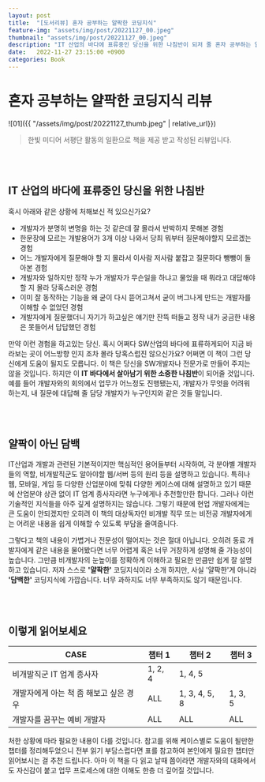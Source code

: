 ```yaml
---
layout: post
title:  "[도서리뷰] 혼자 공부하는 얄팍한 코딩지식"
feature-img: "assets/img/post/20221127_00.jpeg"
thumbnail: "assets/img/post/20221127_00.jpeg"
description: "IT 산업의 바다에 표류중인 당신을 위한 나침반이 되저 줄 혼자 공부하는 얄팍한 코딩지식을 읽고 리뷰합니다."
date:   2022-11-27 23:15:00 +0900
categories: Book
---
```

# 혼자 공부하는 얄팍한 코딩지식 리뷰

![01]({{ "/assets/img/post/20221127_thumb.jpeg" | relative_url}})

> 한빛 미디어 서평단 활동의 일환으로 책을 제공 받고 작성된 리뷰입니다.

<br/><br/>

## IT 산업의 바다에 표류중인 당신을 위한 나침반

혹시 아래와 같은 상황에 처해보신 적 있으신가요?

- 개발자가 분명히 변명을 하는 것 같은데 잘 몰라서 반박하지 못해본 경험
- 한문장에 모르는 개발용어가 3개 이상 나와서 당최 뭐부터 질문해야할지 모르겠는 경험
- 어느 개발자에게 질문해야 할 지 몰라서 이사람 저사람 붙잡고 질문하다 뺑뺑이 돌아본 경험
- 개발자와 일하지만 정작 누가 개발자가 무슨일을 하냐고 물었을 때 뭐라고 대답해야할 지 몰라 당혹스러운 경험
- 이미 잘 동작하는 기능을 왜 굳이 다시 뜯어고쳐서 굳이 버그나게 만드는 개발자를 이해할 수 없었던 경험
- 개발자에게 질문했더니 자기가 하고싶은 얘기만 잔뜩 떠들고 정작 내가 궁금한 내용은 못들어서 답답했던 경험

만약 이런 경험을 하고있는 당신. 혹시 어쩌다 SW산업의 바다에 표류하게되어 지금 바라보는 곳이 어느방향 인지 조차 몰라 당혹스럽진 않으신가요? 어쩌면 이 책이 그런 당신에게 도움이 될지도 모릅니다. 이 책은 당신을 SW개발자나 전문가로 만들어 주지는 않을 것입니다. 하지만 이 **IT 바다에서 살아남기 위한 소중한 나침반**이 되어줄 것입니다. 예를 들어 개발자와의 회의에서 업무가 어느정도 진행됐는지, 개발자가 무엇을 어려워 하는지, 내 질문에 대답해 줄 담당 개발자가 누구인지와 같은 것들 말입니다.

<br/><br/>

## 얄팍이 아닌 담백 

IT산업과 개발과 관련된 기본적이지만 핵심적인 용어들부터 시작하여, 각 분야별 개발자들의 역할, 비개발직군도 알아야할 웹/서버 등의 원리 등을 설명하고 있습니다. 특히나 웹, 모바일, 게임 등 다양한 산업분야에 맞춰 다양한 케이스에 대해 설명하고 있기 때문에 산업분야 상관 없이 IT 업계 종사자라면 누구에게나 추천할만한 합니다. 그러나 이런 기술적인 지식들을 아주 깊게 설명하지는 않습니다. 그렇기 때문에 현업 개발자에게는 큰 도움이 안되겠지만 오히려 이 책의 대상독자인 비개발 직무 또는 비전공 개발자에게는 어려운 내용을 쉽게 이해할 수 있도록 부담을 줄여줍니다. <br/>

그렇다고 책의 내용이 가볍거나 전문성이 떨어지는 것은 절대 아닙니다. 오히려 동료 개발자에게 같은 내용을 물어봤다면 너무 어렵게 혹은 너무 거창하게 설명해 줄 가능성이 높습니다. 그만큼 비개발자의 눈높이를 정확하게 이해하고 필요한 만큼만 쉽게 잘 설명하고 있습니다. 저자 스스로 **'얄팍한'** 코딩지식이라 소개 하지만, 사실 '얄팍한'게 아니라 **'담백한'** 코딩지식에 가깝습니다. 너무 과하지도 너무 부족하지도 않기 때문입니다. 

<br/><br/>

## 이렇게 읽어보세요

| CASE                              | 챕터 1   | 챕터 2         | 챕터 3   | 
|-----------------------------------|---------|---------------|---------|
| 비개발직군 IT 업계 종사자               | 1, 2, 4 | 1, 4, 5       |         | 
| 개발자에게 아는 척 좀 해보고 싶은 경우     | ALL     | 1, 3, 4, 5, 8 | 1, 3, 5 |
| 개발자를 꿈꾸는 예비 개발자             | ALL     | ALL           | ALL     | 

처한 상황에 따라 필요한 내용이 다를 것입니다. 참고를 위해 케이스별로 도움이 될만한 챕터를 정리해두었으니 전부 읽기 부담스럽다면 표를 참고하여 본인에게 필요한 챕터만 읽어보시는 걸 추천 드립니다. 아마 이 책을 다 읽고 날때 쯤이라면 개발자와의 대화에서도 자신감이 붙고 업무 프로세스에 대한 이해도 한층 더 깊어질 것입니다. 
